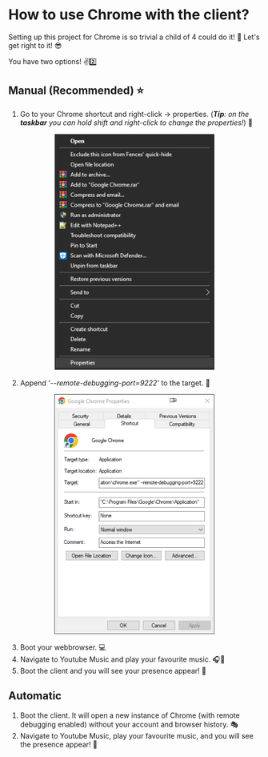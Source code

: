 # How to use Chrome with the client?
Setting up this project for Chrome is so trivial a child of 4 could do it! 👶 Let's get right to it! 😎

You have two options! ✌2️⃣

## Manual (Recommended) ⭐
1. Go to your Chrome shortcut and right-click -> properties. (_**Tip**: on the **taskbar** you can hold shift and right-click to change the properties!_) 📁

<p align="center">
  <a href="https://github.com/pkg-dot-zip/YoutubeMusicDiscordRichPresenceCSharp/" rel="noopener">
 <img width=320 src="contextmenu_properties_highlighted.png" alt="Project logo"></a>
</p>

2. Append '_--remote-debugging-port=9222_' to the target. 📃

<p align="center">
  <a href="https://github.com/pkg-dot-zip/YoutubeMusicDiscordRichPresenceCSharp/" rel="noopener">
 <img width=320 src="chrome_properties.png" alt="Project logo"></a>
</p>

3. Boot your webbrowser. 💻
4. Navigate to Youtube Music and play your favourite music. 🎧🎵
5. Boot the client and you will see your presence appear! 🤯

## Automatic
1. Boot the client. It will open a new instance of Chrome (with remote debugging enabled) without your account and browser history. 🎭
1. Navigate to Youtube Music, play your favourite music, and you will see the presence appear! 🤯